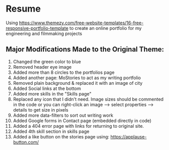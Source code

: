 # Resume
Using https://www.themezy.com/free-website-templates/16-free-responsive-portfolio-template to create an online portfolio for my engineering and filmmaking projects
## Major Modifications Made to the Original Theme:
1. Changed the green color to blue
2. Removed header eye image
3. Added more than 8 circles to the portfolios page
4. Added another page: MoStories to act as my writing portfolio
5. Removed plain background & replaced it with an image of city
6. Added Social links at the bottom
7. Added more skills in the "Skills page"
8. Replaced any icon that I didn't need. Image sizes should be commented in the code or you can right-click an image --> select properties --> details to get size in pixels
9. Added more data-filters to sort out writing work
10. Added Google forms in Contact page (embedded directly in code)
11. Added a 404 error page with links for returning to original site.
12. Added 4th skill section in skills page
13. Added a like button on the stories page using: https://applause-button.com/ 
